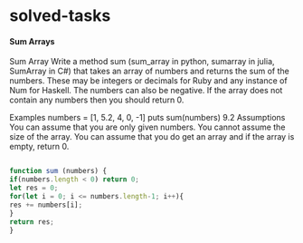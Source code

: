 # solved-tasks
#### Sum Arrays
     
 Sum Array
 Write a method sum (sum_array in python, sumarray in julia, SumArray in C#) that takes an array of numbers and returns the sum of the numbers. These may be integers or decimals for Ruby and any instance of Num for Haskell. The numbers can also be negative. If the array does not contain any numbers then you should return 0.
 
 Examples
 numbers = [1, 5.2, 4, 0, -1]
 puts sum(numbers)
 9.2
 Assumptions
 You can assume that you are only given numbers.
 You cannot assume the size of the array.
 You can assume that you do get an array and if the array is empty, return 0.
  
   
   
```javascript

function sum (numbers) {
if(numbers.length < 0) return 0;
let res = 0;
for(let i = 0; i <= numbers.length-1; i++){
res += numbers[i];
}
return res;
}


```
